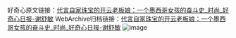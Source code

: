 好奇心原文链接：[代言自家珠宝的开云老板娘：一个墨西哥女孩的奋斗史_时尚_好奇心日报-谢舒敏](https://www.qdaily.com/articles/8733.html)
WebArchive归档链接：[代言自家珠宝的开云老板娘：一个墨西哥女孩的奋斗史_时尚_好奇心日报-谢舒敏](http://web.archive.org/web/20190623153400/https://www.qdaily.com/articles/8733.html)
![image](http://ww3.sinaimg.cn/large/007d5XDpgy1g3vdrxezs9j30u079ne81)